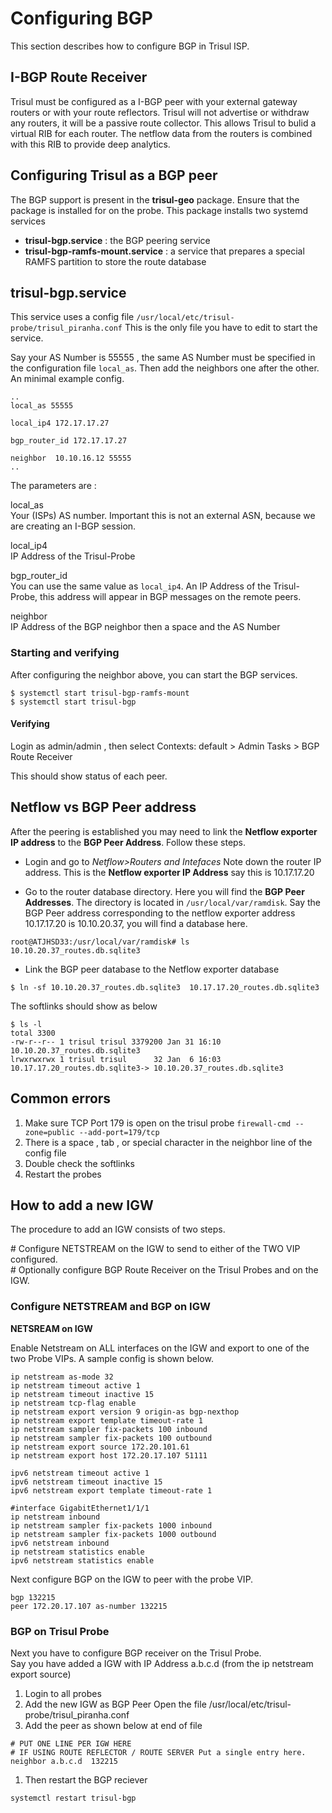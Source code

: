 # Configuring BGP

This section describes how to configure BGP in Trisul ISP.

## I-BGP Route Receiver

Trisul must be configured as a I-BGP peer with your external gateway
routers or with your route reflectors. Trisul will not advertise or
withdraw any routers, it will be a passive route collector. This allows
Trisul to bulid a virtual RIB for each router. The netflow data from the
routers is combined with this RIB to provide deep analytics.

## Configuring Trisul as a BGP peer

The BGP support is present in the **trisul-geo** package. Ensure that
the package is installed for on the probe. This package installs two
systemd services

- **trisul-bgp.service** : the BGP peering service
- **trisul-bgp-ramfs-mount.service** : a service that prepares a special
  RAMFS partition to store the route database

## trisul-bgp.service

This service uses a config file
`/usr/local/etc/trisul-probe/trisul_piranha.conf` This is the only file
you have to edit to start the service.

Say your AS Number is 55555 , the same AS Number must be specified in
the configuration file `local_as`. Then add the neighbors one after the
other. An minimal example config.

```language-bash
..
local_as 55555

local_ip4 172.17.17.27  

bgp_router_id 172.17.17.27

neighbor  10.10.16.12 55555
..
```

The parameters are :

local_as  
Your (ISPs) AS number. Important this is not an external ASN, because we
are creating an I-BGP session.

local_ip4  
IP Address of the Trisul-Probe

bgp_router_id  
You can use the same value as `local_ip4`. An IP Address of the
Trisul-Probe, this address will appear in BGP messages on the remote
peers.

neighbor  
IP Address of the BGP neighbor then a space and the AS Number

### Starting and verifying

After configuring the neighbor above, you can start the BGP services.

```language-bash
$ systemctl start trisul-bgp-ramfs-mount
$ systemctl start trisul-bgp
```

#### Verifying

Login as admin/admin , then select Contexts: default \> Admin Tasks \>
BGP Route Receiver

This should show status of each peer.

## Netflow vs BGP Peer address

After the peering is established you may need to link the **Netflow
exporter IP address** to the **BGP Peer Address**. Follow these steps.

- Login and go to *Netflow\>Routers and Intefaces* Note down the router
  IP address. This is the **Netflow exporter IP Address** say this is
  10.17.17.20

<!-- -->

- Go to the router database directory. Here you will find the **BGP Peer
  Addresses**. The directory is located in `/usr/local/var/ramdisk`. Say
  the BGP Peer address corresponding to the netflow exporter address
  10.17.17.20 is 10.10.20.37, you will find a database here.

```language-bash
root@ATJHSD33:/usr/local/var/ramdisk# ls
10.10.20.37_routes.db.sqlite3  
```

- Link the BGP peer database to the Netflow exporter database

```language-bash
$ ln -sf 10.10.20.37_routes.db.sqlite3  10.17.17.20_routes.db.sqlite3
```

The softlinks should show as below

```language-bash
$ ls -l
total 3300
-rw-r--r-- 1 trisul trisul 3379200 Jan 31 16:10 10.10.20.37_routes.db.sqlite3  
lrwxrwxrwx 1 trisul trisul      32 Jan  6 16:03 10.17.17.20_routes.db.sqlite3-> 10.10.20.37_routes.db.sqlite3  
```

## Common errors

1. Make sure TCP Port 179 is open on the trisul probe
   `firewall-cmd --zone=public --add-port=179/tcp`
2. There is a space , tab , or special character in the neighbor line
   of the config file
3. Double check the softlinks
4. Restart the probes

## How to add a new IGW

The procedure to add an IGW consists of two steps.

\# Configure NETSTREAM on the IGW to send to either of the TWO VIP
configured.  
\# Optionally configure BGP Route Receiver on the Trisul Probes and on
the IGW.

### Configure NETSTREAM and BGP on IGW

**NETSREAM on IGW**

Enable Netstream on ALL interfaces on the IGW and export to one of the
two Probe VIPs. A sample config is shown below.

```language-bash
ip netstream as-mode 32
ip netstream timeout active 1
ip netstream timeout inactive 15
ip netstream tcp-flag enable
ip netstream export version 9 origin-as bgp-nexthop
ip netstream export template timeout-rate 1
ip netstream sampler fix-packets 100 inbound
ip netstream sampler fix-packets 100 outbound
ip netstream export source 172.20.101.61
ip netstream export host 172.20.17.107 51111
```

```language-bash
ipv6 netstream timeout active 1
ipv6 netstream timeout inactive 15
ipv6 netstream export template timeout-rate 1
```

```language-bash
#interface GigabitEthernet1/1/1
ip netstream inbound
ip netstream sampler fix-packets 1000 inbound
ip netstream sampler fix-packets 1000 outbound
ipv6 netstream inbound
ip netstream statistics enable
ipv6 netstream statistics enable    
```

Next configure BGP on the IGW to peer with the probe VIP.

```language-bash
bgp 132215
peer 172.20.17.107 as-number 132215
```

### BGP on Trisul Probe

Next you have to configure BGP receiver on the Trisul Probe.  
Say you have added a IGW with IP Address a.b.c.d (from the ip netstream
export source)

1. Login to all probes
2. Add the new IGW as BGP Peer Open the file
   /usr/local/etc/trisul-probe/trisul_piranha.conf
3. Add the peer as shown below at end of file

```language-bash
# PUT ONE LINE PER IGW HERE 
# IF USING ROUTE REFLECTOR / ROUTE SERVER Put a single entry here.
neighbor a.b.c.d  132215
```

1. Then restart the BGP reciever

```language-bash
systemctl restart trisul-bgp
```
